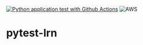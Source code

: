 [![Python application test with Github Actions](https://github.com/jakubturner/pytest-lrn/actions/workflows/testing-ci.yml/badge.svg)](https://github.com/jakubturner/pytest-lrn/actions/workflows/testing-ci.yml)
![AWS](https://codebuild.eu-central-1.amazonaws.com/badges?uuid=eyJlbmNyeXB0ZWREYXRhIjoiTytFQVlzZitCNWlVVktBbGZ0UTEwYVllUEl4NHBpYjVxbmo1U2NZQ1k5c0YrLy9Cbjc2bmlneENLQndKZHdUNEtidU1CUElkNWtielRyM2o1S3Q3KzB3PSIsIml2UGFyYW1ldGVyU3BlYyI6IjlSMTNGaGxiS0NwazZsSDIiLCJtYXRlcmlhbFNldFNlcmlhbCI6MX0%3D&branch=main)
# pytest-lrn

